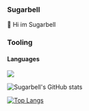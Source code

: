 ### Sugarbell
👋 Hi im Sugarbell
### Tooling
#### Languages
![](https://img.shields.io/badge/python-3776ab?style=for-the-badge&logo=python&logoColor=white)






![Sugarbell's GitHub stats](https://github-readme-stats.vercel.app/api?username=TaprisSugarbell&show_icons=true&theme=cobalt)

[![Top Langs](https://github-readme-stats.vercel.app/api/top-langs/?username=TaprisSugarbell)](https://github.com/anuraghazra/github-readme-stats)

